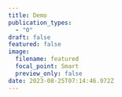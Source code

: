 ```yaml
---
title: Demo
publication_types:
  - "0"
draft: false
featured: false
image:
  filename: featured
  focal_point: Smart
  preview_only: false
date: 2023-08-25T07:14:46.972Z
---
```

